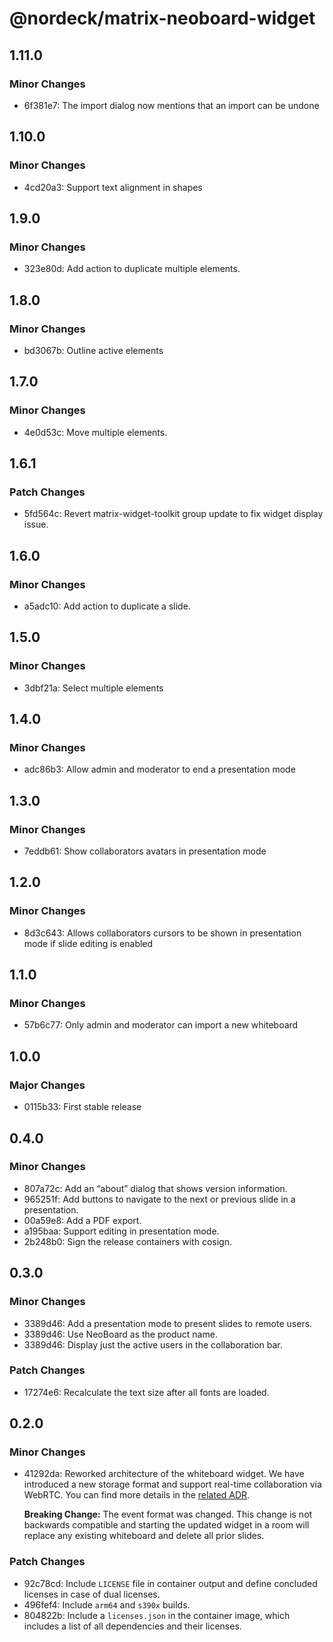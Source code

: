 # @nordeck/matrix-neoboard-widget

## 1.11.0

### Minor Changes

- 6f381e7: The import dialog now mentions that an import can be undone

## 1.10.0

### Minor Changes

- 4cd20a3: Support text alignment in shapes

## 1.9.0

### Minor Changes

- 323e80d: Add action to duplicate multiple elements.

## 1.8.0

### Minor Changes

- bd3067b: Outline active elements

## 1.7.0

### Minor Changes

- 4e0d53c: Move multiple elements.

## 1.6.1

### Patch Changes

- 5fd564c: Revert matrix-widget-toolkit group update to fix widget display issue.

## 1.6.0

### Minor Changes

- a5adc10: Add action to duplicate a slide.

## 1.5.0

### Minor Changes

- 3dbf21a: Select multiple elements

## 1.4.0

### Minor Changes

- adc86b3: Allow admin and moderator to end a presentation mode

## 1.3.0

### Minor Changes

- 7eddb61: Show collaborators avatars in presentation mode

## 1.2.0

### Minor Changes

- 8d3c643: Allows collaborators cursors to be shown in presentation mode if slide editing is enabled

## 1.1.0

### Minor Changes

- 57b6c77: Only admin and moderator can import a new whiteboard

## 1.0.0

### Major Changes

- 0115b33: First stable release

## 0.4.0

### Minor Changes

- 807a72c: Add an “about” dialog that shows version information.
- 965251f: Add buttons to navigate to the next or previous slide in a presentation.
- 00a59e8: Add a PDF export.
- a195baa: Support editing in presentation mode.
- 2b248b0: Sign the release containers with cosign.

## 0.3.0

### Minor Changes

- 3389d46: Add a presentation mode to present slides to remote users.
- 3389d46: Use NeoBoard as the product name.
- 3389d46: Display just the active users in the collaboration bar.

### Patch Changes

- 17274e6: Recalculate the text size after all fonts are loaded.

## 0.2.0

### Minor Changes

- 41292da: Reworked architecture of the whiteboard widget.
  We have introduced a new storage format and support real-time collaboration via WebRTC.
  You can find more details in the [related ADR](https://github.com/nordeck/matrix-whiteboard/blob/main/docs/adrs/adr002-multi-layer-communication-and-storage-architecture.md).

  **Breaking Change:**
  The event format was changed.
  This change is not backwards compatible and starting the updated widget in a room will replace any existing whiteboard and delete all prior slides.

### Patch Changes

- 92c78cd: Include `LICENSE` file in container output and define concluded licenses in case of dual licenses.
- 496fef4: Include `arm64` and `s390x` builds.
- 804822b: Include a `licenses.json` in the container image, which includes a list of all dependencies and their licenses.
